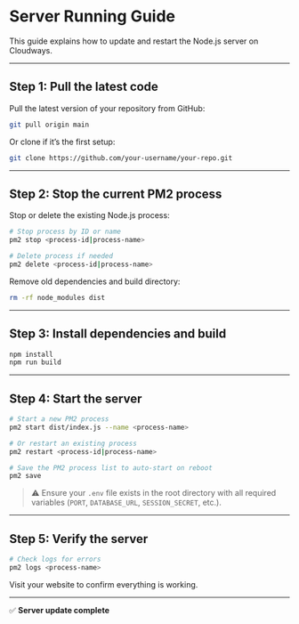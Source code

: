 # Server Running Guide

This guide explains how to update and restart the Node.js server on Cloudways.

---

## Step 1: Pull the latest code

Pull the latest version of your repository from GitHub:

```bash
git pull origin main
```

Or clone if it’s the first setup:

```bash
git clone https://github.com/your-username/your-repo.git
```

---

## Step 2: Stop the current PM2 process

Stop or delete the existing Node.js process:

```bash
# Stop process by ID or name
pm2 stop <process-id|process-name>

# Delete process if needed
pm2 delete <process-id|process-name>
```

Remove old dependencies and build directory:

```bash
rm -rf node_modules dist
```

---

## Step 3: Install dependencies and build

```bash
npm install
npm run build
```

---

## Step 4: Start the server

```bash
# Start a new PM2 process
pm2 start dist/index.js --name <process-name>

# Or restart an existing process
pm2 restart <process-id|process-name>

# Save the PM2 process list to auto-start on reboot
pm2 save
```

> ⚠️ Ensure your `.env` file exists in the root directory with all required variables (`PORT`, `DATABASE_URL`, `SESSION_SECRET`, etc.).

---

## Step 5: Verify the server

```bash
# Check logs for errors
pm2 logs <process-name>
```

Visit your website to confirm everything is working.

---

✅ **Server update complete**
